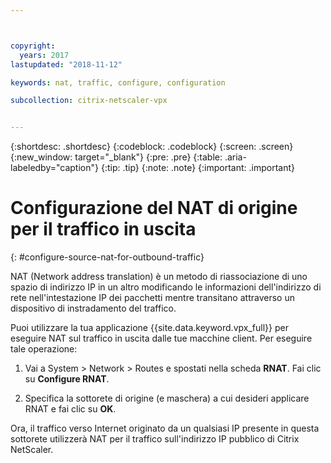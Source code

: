```yaml
---



copyright:
  years: 2017
lastupdated: "2018-11-12"

keywords: nat, traffic, configure, configuration

subcollection: citrix-netscaler-vpx


---
```


{:shortdesc: .shortdesc}
{:codeblock: .codeblock}
{:screen: .screen}
{:new_window: target="_blank"}
{:pre: .pre}
{:table: .aria-labeledby="caption"}
{:tip: .tip}
{:note: .note}
{:important: .important}

# Configurazione del NAT di origine per il traffico in uscita
{: #configure-source-nat-for-outbound-traffic}

NAT (Network address translation) è un metodo di riassociazione di uno spazio di indirizzo IP in un altro modificando le informazioni dell'indirizzo di rete nell'intestazione IP dei pacchetti mentre transitano attraverso un dispositivo di instradamento del traffico.

Puoi utilizzare la tua applicazione {{site.data.keyword.vpx_full}} per eseguire NAT sul traffico in uscita dalle tue macchine client. Per eseguire tale operazione:

1. Vai a System > Network > Routes e spostati nella scheda **RNAT**. Fai clic su **Configure RNAT**.

2. Specifica la sottorete di origine (e maschera) a cui desideri applicare RNAT e fai clic su **OK**.

Ora, il traffico verso Internet originato da un qualsiasi IP presente in questa sottorete utilizzerà NAT per il traffico sull'indirizzo IP pubblico di Citrix NetScaler.    
